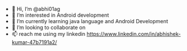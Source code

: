 - 👋 Hi, I’m @abhi01ag
- 👀 I’m interested in Android development
- 🌱 I’m currently learning java language and Android Development
- 💞️ I’m looking to collaborate on 
- 📫 reach me using my linkedin https://www.linkedin.com/in/abhishek-kumar-47b7191a2/

<!---
abhi01ag/abhi01ag is a ✨ special ✨ repository because its `README.md` (this file) appears on your GitHub profile.
You can click the Preview link to take a look at your changes.
--->
